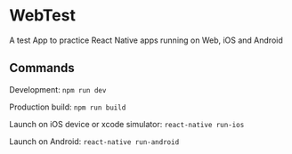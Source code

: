 # WebTest

A test App to practice React Native apps running on Web, iOS and Android

## Commands
Development:
`npm run dev`

Production build:
`npm run build`

Launch on iOS device or xcode simulator:
`react-native run-ios`

Launch on Android:
`react-native run-android`
